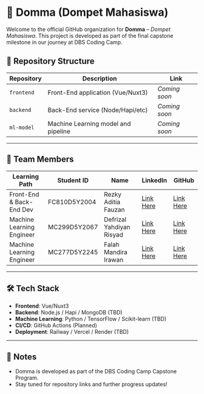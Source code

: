 # 🚀 Domma (Dompet Mahasiswa)

Welcome to the official GitHub organization for **Domma** – *Dompet Mahasiswa*. This project is developed as part of the final capstone milestone in our journey at DBS Coding Camp.

## 📁 Repository Structure

| Repository    | Description                         | Link          |
|---------------|-------------------------------------|---------------|
| `frontend`    | Front-End application (Vue/Nuxt3)   | _Coming soon_ |
| `backend`     | Back-End service (Node/Hapi/etc)    | _Coming soon_ |
| `ml-model`    | Machine Learning model and pipeline | _Coming soon_ |

---

## 👥 Team Members

| Learning Path              | Student ID     | Name                      | LinkedIn                                                                 | GitHub                                         |
|----------------------------|----------------|---------------------------|--------------------------------------------------------------------------|------------------------------------------------|
| Front-End & Back-End Dev   | FC810D5Y2004   | Rezky Aditia Fauzan       | [Link Here](https://www.linkedin.com/in/rezkyaditiafauzan)               | [Link Here](https://github.com/zyrridian)      |
| Machine Learning Engineer  | MC299D5Y2067   | Defrizal Yahdiyan Risyad  | [Link Here](https://www.linkedin.com/in/defrizalyr)                      | [Link Here](https://github.com/defrijay)       |
| Machine Learning Engineer  | MC277D5Y2245   | Falah Mandira Irawan      | [Link Here](https://www.linkedin.com/in/falah-mandira-irawan-661025200/) | [Link Here](https://github.com/falahmandira10) |

---

## 🛠️ Tech Stack

- **Frontend**: Vue/Nuxt3
- **Backend**: Node.js / Hapi / MongoDB (TBD)
- **Machine Learning**: Python / TensorFlow / Scikit-learn (TBD)
- **CI/CD**: GitHub Actions (Planned)
- **Deployment**: Railway / Vercel / Render (TBD)

---

## 📌 Notes

- Domma is developed as part of the DBS Coding Camp Capstone Program.
- Stay tuned for repository links and further progress updates!
